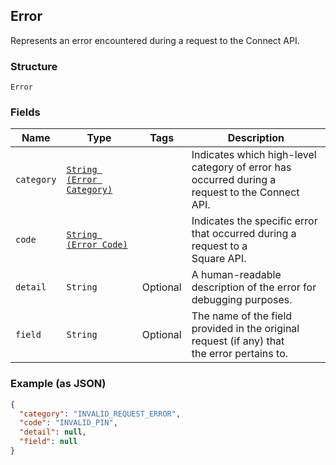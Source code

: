 ## Error

Represents an error encountered during a request to the Connect API.

### Structure

`Error`

### Fields

| Name | Type | Tags | Description |
|  --- | --- | --- | --- |
| `category` | [`String (Error Category)`](/doc/models/error-category.md) |  | Indicates which high-level category of error has occurred during a<br>request to the Connect API. |
| `code` | [`String (Error Code)`](/doc/models/error-code.md) |  | Indicates the specific error that occurred during a request to a<br>Square API. |
| `detail` | `String` | Optional | A human-readable description of the error for debugging purposes. |
| `field` | `String` | Optional | The name of the field provided in the original request (if any) that<br>the error pertains to. |

### Example (as JSON)

```json
{
  "category": "INVALID_REQUEST_ERROR",
  "code": "INVALID_PIN",
  "detail": null,
  "field": null
}
```

